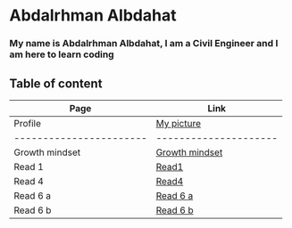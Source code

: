 
 # Abdalrhman Albdahat 
 ### My name is Abdalrhman Albdahat, I am a Civil Engineer and I am here to learn coding
 ## Table of content
 Page | Link 
 ------------ | -------------
 Profile | [My picture](https://scontent.famm3-3.fna.fbcdn.net/v/t1.0-9/116372729_3095225883931312_4659706694933672408_n.jpg?_nc_cat=108&ccb=2&_nc_sid=730e14&_nc_eui2=AeFWt4WnAudleKzoVxKGmHFze1cM2upEwu17Vwza6kTC7QPDqbRQeAcGgFyFw_Cq0XLX9Y84VY0cUsFUAN5qfmb6&_nc_ohc=CGSn3wgX17EAX-hoJIY&_nc_ht=scontent.famm3-3.fna&oh=1dc471deb4b8055d92813043978b0dad&oe=60055453) 
 -----------------------|---------------------
 Growth mindset | [Growth mindset](https://boodah96.github.io/reading-notes/)
 Read 1 |[Read1](https://boodah96.github.io/reading-notes/read_1)
 Read 4 |[Read4](https://boodah96.github.io/reading-notes/read4)
 Read 6 a |[Read 6 a](https://boodah96.github.io/reading-notes/read6a)
 Read 6 b |[Read 6 b](https://boodah96.github.io/reading-notes/read6b)
